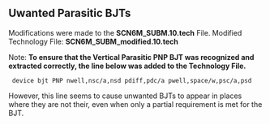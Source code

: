 ## Uwanted Parasitic BJTs



 Modifications were made to the **SCN6M_SUBM.10.tech** File.
 Modified Technology File:  **SCN6M_SUBM_modified.10.tech**
 
 Note: 
 **To ensure that the Vertical Parasitic PNP BJT was recognized and extracted correctly, the line below was added to the Technology File.**

```
 device bjt PNP nwell,nsc/a,nsd pdiff,pdc/a pwell,space/w,psc/a,psd 
```

However, this line seems to cause unwanted BJTs to appear in places where they are not their, even when only a partial requirement is met for the BJT.
